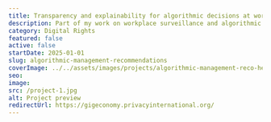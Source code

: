 ```yaml
---
title: Transparency and explainability for algorithmic decisions at work
description: Part of my work on workplace surveillance and algorithmic management, set of recommendation for transparency and explainability. I also managed the development of the site.
category: Digital Rights
featured: false
active: false
startDate: 2025-01-01
slug: algorithmic-management-recommendations
coverImage: ../../assets/images/projects/algorithmic-management-reco-header.jpg
seo: 
image: 
src: /project-1.jpg
alt: Project preview
redirectUrl: https://gigeconomy.privacyinternational.org/
---
```

